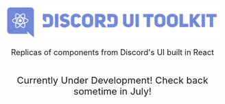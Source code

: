 <p align="center">
  <img src="https://raw.githubusercontent.com/DavidShefcik/discord-ui-toolkit/master/icon.png" width="500" />
</p>
<p align="center" style="font-size: 18px;">Replicas of components from Discord's UI built in React</p>
<p align="center" style="font-size: 22px; padding-top: 20px;">Currently Under Development! Check back sometime in July!</p>